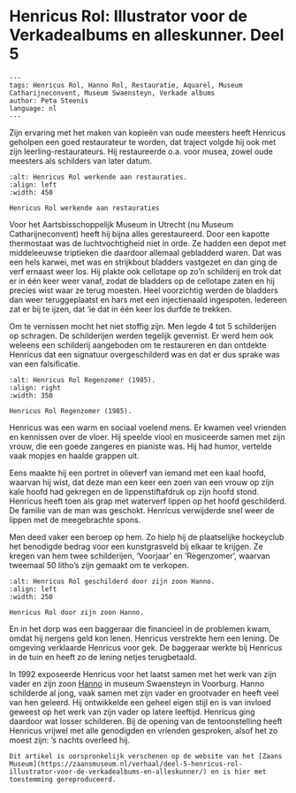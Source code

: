 # Henricus Rol: Illustrator voor de Verkadealbums en alleskunner. Deel 5

```{post} 2023-04-22
---
tags: Henricus Rol, Hanno Rol, Restauratie, Aquarel, Museum Catharijneconvent, Museum Swaensteyn, Verkade albums
author: Peta Steenis
language: nl
---
```

Zijn ervaring met het maken van kopieën van oude meesters heeft Henricus geholpen een goed restaurateur te worden, dat traject volgde hij ook met zijn leerling-restaurateurs.
Hij restaureerde o.a. voor musea, zowel oude meesters als schilders van later datum.

```{figure} /images/Henricus_restauratie.jpg
:alt: Henricus Rol werkende aan restauraties.
:align: left
:width: 450

Henricus Rol werkende aan restauraties
```

Voor het Aartsbisschoppelijk Museum in Utrecht (nu Museum Catharijneconvent) heeft hij bijna alles gerestaureerd.
Door een kapotte thermostaat was de luchtvochtigheid niet in orde.
Ze hadden een depot met middeleeuwse triptieken die daardoor allemaal gebladderd waren.
Dat was een hels karwei, met was en strijkbout bladders vastgezet en dan ging de verf ernaast weer los.
Hij plakte ook cellotape op zo’n schilderij en trok dat er in één keer weer vanaf, zodat de bladders op de cellotape zaten en hij precies wist waar ze terug moesten.
Heel voorzichtig werden de bladders dan weer teruggeplaatst en hars met een injectienaald ingespoten.
Iedereen zat er bij te ijzen, dat ‘ie dat in één keer los durfde te trekken.

Om te vernissen mocht het niet stoffig zijn.
Men legde 4 tot 5 schilderijen op schragen. De schilderijen werden tegelijk gevernist.
Er werd hem ook weleens een schilderij aangeboden om te restaureren en dan ontdekte Henricus dat een signatuur overgeschilderd was en dat er dus sprake was van een falsificatie.

```{figure} /images/Henricus_Regenzomer_1985.bmp
:alt: Henricus Rol Regenzomer (1985).
:align: right
:width: 350

Henricus Rol Regenzomer (1985).
```

Henricus was een warm en sociaal voelend mens.
Er kwamen veel vrienden en kennissen over de vloer.
Hij speelde viool en musiceerde samen met zijn vrouw, die een goede zangeres en pianiste was.
Hij had humor, vertelde vaak mopjes en haalde grappen uit.

Eens maakte hij een portret in olieverf van iemand met een kaal hoofd, waarvan hij wist, dat deze man een keer een zoen van een vrouw op zijn kale hoofd had gekregen en de lippenstiftafdruk op zijn hoofd stond.
Henricus heeft toen als grap met waterverf lippen op het hoofd geschilderd.
De familie van de man was geschokt.
Henricus verwijderde snel weer de lippen met de meegebrachte spons.

Men deed vaker een beroep op hem.
Zo hielp hij de plaatselijke hockeyclub het benodigde bedrag voor een kunstgrasveld bij elkaar te krijgen.
Ze kregen van hem twee schilderijen, ‘Voorjaar’ en ‘Regenzomer’, waarvan tweemaal 50 litho’s zijn gemaakt om te verkopen.

```{figure} /images/Henricus_door_Hanno.jpg
:alt: Henricus Rol geschilderd door zijn zoon Hanno.
:align: left
:width: 250

Henricus Rol door zijn zoon Hanno.
```

En in het dorp was een baggeraar die financieel in de problemen kwam, omdat hij nergens geld kon lenen.
Henricus verstrekte hem een lening.
De omgeving verklaarde Henricus voor gek.
De baggeraar werkte bij Henricus in de tuin en heeft zo de lening netjes terugbetaald.

In 1992 exposeerde Henricus voor het laatst samen met het werk van zijn vader en zijn zoon [Hanno](/kunstenaars/hanno) in museum Swaensteyn in Voorburg.
Hanno schilderde al jong, vaak samen met zijn vader en grootvader en heeft veel van hen geleerd.
Hij ontwikkelde een geheel eigen stijl en is van invloed geweest op het werk van zijn vader op latere leeftijd.
Henricus ging daardoor wat losser schilderen.
Bij de opening van de tentoonstelling heeft Henricus vrijwel met alle genodigden en vrienden gesproken, alsof het zo moest zijn: ’s nachts overleed hij.

```{note}
Dit artikel is oorspronkelijk verschenen op de website van het [Zaans Museum](https://zaansmuseum.nl/verhaal/deel-5-henricus-rol-illustrator-voor-de-verkadealbums-en-alleskunner/) en is hier met toestemming gereproduceerd.
```
